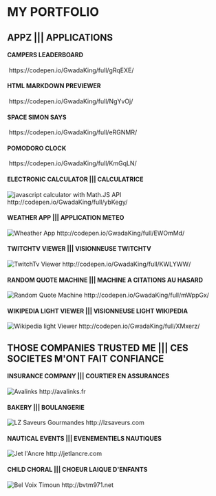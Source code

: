 <h1>MY PORTFOLIO</h1>
<h2>APPZ ||| APPLICATIONS</h2>

<h4>CAMPERS LEADERBOARD</h4>
<img src="https://s3-us-west-2.amazonaws.com/i.cdpn.io/1113919.gRqEXE.6511a617-926a-4ca0-967f-0c54740d3db0.png" alt="">
https://codepen.io/GwadaKing/full/gRqEXE/

<h4>HTML MARKDOWN PREVIEWER</h4>
<img src="https://s3-us-west-2.amazonaws.com/i.cdpn.io/1113919.NgYvOj.3e175b7b-66a3-4a0c-9ad4-b58970daf7d4.png" alt="">
https://codepen.io/GwadaKing/full/NgYvOj/

<h4>SPACE SIMON SAYS</h4>
<img src="https://s3-us-west-2.amazonaws.com/i.cdpn.io/1113919.eRGNMR.f2d90f89-4306-4c71-8bfb-d4669f3ffa6f.png" alt="">
https://codepen.io/GwadaKing/full/eRGNMR/

<h4>POMODORO CLOCK</h4>
<img src="https://s3-us-west-2.amazonaws.com/i.cdpn.io/1113919.KmGqLN.c210748a-c4ba-453e-b2ed-2b51e844608c.png" alt="">
https://codepen.io/GwadaKing/full/KmGqLN/

<h4>ELECTRONIC CALCULATOR ||| CALCULATRICE</h4>
<img src="https://s3-us-west-2.amazonaws.com/i.cdpn.io/1113919.ybKegy.85f57804-a7af-46a5-af82-ae36aa86a1f0.png" alt="javascript calculator with Math.JS API">
http://codepen.io/GwadaKing/full/ybKegy/

<h4>WEATHER APP ||| APPLICATION METEO</h4>
<img src="https://s3-us-west-2.amazonaws.com/i.cdpn.io/1113919.EWOmMd.3838f455-6565-49e5-bb63-ccb6893c03fa.png" alt="Wheather App">
http://codepen.io/GwadaKing/full/EWOmMd/

<h4>TWITCHTV VIEWER ||| VISIONNEUSE TWITCHTV</h4>
<img src="http://s3-us-west-2.amazonaws.com/i.cdpn.io/1113919.KWLYWW.bd78d21a-660e-4e4d-aae8-de058a6298c9.png" alt="TwitchTv Viewer">
http://codepen.io/GwadaKing/full/KWLYWW/

<h4>RANDOM QUOTE MACHINE ||| MACHINE A CITATIONS AU HASARD</h4>
<img src="http://s3-us-west-2.amazonaws.com/i.cdpn.io/1113919.mWppGx.708fcc6f-cdf8-4875-a2b2-8532a8ea1f83.png" alt="Random Quote Machine">
http://codepen.io/GwadaKing/full/mWppGx/

<h4>WIKIPEDIA LIGHT VIEWER ||| VISIONNEUSE LIGHT WIKIPEDIA</h4>
<img src="http://s3-us-west-2.amazonaws.com/i.cdpn.io/1113919.XMxerz.b9869581-853a-4ed2-9bdf-21d9200439b1.png" alt="Wikipedia light Viewer">
http://codepen.io/GwadaKing/full/XMxerz/


<h2>THOSE COMPANIES TRUSTED ME ||| CES SOCIETES M'ONT FAIT CONFIANCE</h2>

<h4>INSURANCE COMPANY ||| COURTIER EN ASSURANCES</h4>
<img src="http://image.noelshack.com/fichiers/2017/20/1495314190-screenshot-avalinks-fr-2017-02-24-18-48-04.png" alt="Avalinks">
http://avalinks.fr

<h4>BAKERY ||| BOULANGERIE</h4>
<img src="http://image.noelshack.com/fichiers/2017/20/1495314238-screenshot-www-lzsaveurs-com-2017-02-24-18-35-58.png" alt="LZ Saveurs Gourmandes">
http://lzsaveurs.com

<h4>NAUTICAL EVENTS ||| EVENEMENTIELS NAUTIQUES</h4>
<img src="http://image.noelshack.com/fichiers/2017/20/1495314719-screenshot-jetlancre-com-2017-02-24-18-41-04.png" alt="Jet l'Ancre">
http://jetlancre.com

<h4>CHILD CHORAL ||| CHOEUR LAIQUE D'ENFANTS</h4>
<img src="http://image.noelshack.com/fichiers/2017/20/1495314252-screenshot-bvtm971-net-2017-02-24-18-42-33.png" alt="Bel Voix Timoun">
http://bvtm971.net
